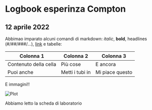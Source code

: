 # Logbook esperinza Compton
## 12 aprile 2022
Abbimao imparato alcuni comandi di markdown: _italic_, **bold**, headlines (#/##/###/...), [link](www.google.com) e tabelle:

| Colonna 1             | Colonna 2       | Colonna 3 |
|  --------             |  ----------     | ----------- |
| Contenuto della cella | Più cose        | E ancora |
| Puoi anche            | Metti i tubi in | Mi piace questo |

E immagini!!

![Plot](https://root.cern/doc/master/pict1_df104_HiggsToTwoPhotons.py.png)

Abbiamo letto la scheda di laboratorio

